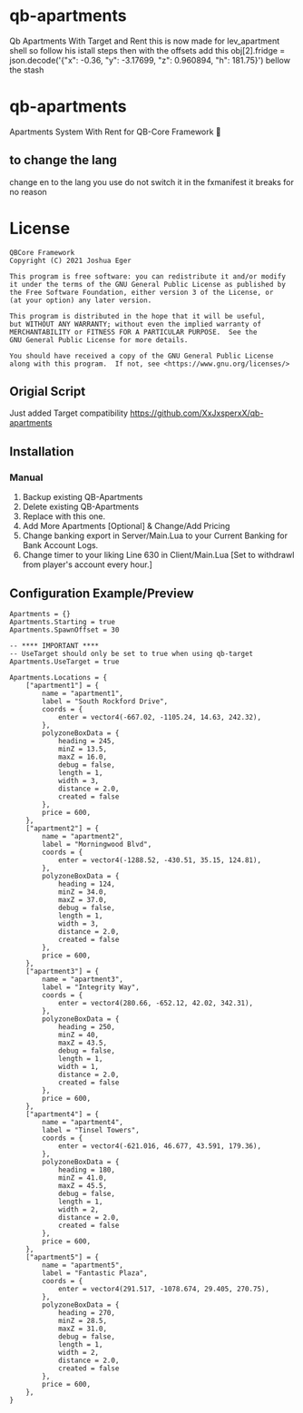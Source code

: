 # qb-apartments
Qb Apartments With Target and Rent
this is now  made for lev_apartment shell so  follow his istall steps then with the offsets add this 
        obj[2].fridge = json.decode('{"x": -0.36, "y": -3.17699, "z": 0.960894, "h": 181.75}')
        bellow  the  stash
# qb-apartments
Apartments System With Rent for QB-Core Framework :office:

## to change the lang 
change en to the lang you use do not switch it in the fxmanifest it breaks for no reason

# License

    QBCore Framework
    Copyright (C) 2021 Joshua Eger

    This program is free software: you can redistribute it and/or modify
    it under the terms of the GNU General Public License as published by
    the Free Software Foundation, either version 3 of the License, or
    (at your option) any later version.

    This program is distributed in the hope that it will be useful,
    but WITHOUT ANY WARRANTY; without even the implied warranty of
    MERCHANTABILITY or FITNESS FOR A PARTICULAR PURPOSE.  See the
    GNU General Public License for more details.

    You should have received a copy of the GNU General Public License
    along with this program.  If not, see <https://www.gnu.org/licenses/>

## Origial Script
Just added Target compatibility https://github.com/XxJxsperxX/qb-apartments

## Installation
### Manual
1.  Backup existing QB-Apartments
2.  Delete existing QB-Apartments
3.  Replace with this one.
4.  Add More Apartments [Optional] & Change/Add Pricing
5.  Change banking export in Server/Main.Lua to your Current Banking for Bank Account Logs.
6.  Change timer to your liking Line 630 in Client/Main.Lua [Set to withdrawl from player's account every hour.]

## Configuration Example/Preview
```
Apartments = {}
Apartments.Starting = true
Apartments.SpawnOffset = 30

-- **** IMPORTANT ****
-- UseTarget should only be set to true when using qb-target
Apartments.UseTarget = true

Apartments.Locations = {
    ["apartment1"] = {
        name = "apartment1",
        label = "South Rockford Drive",
        coords = {
            enter = vector4(-667.02, -1105.24, 14.63, 242.32),
        },
        polyzoneBoxData = {
            heading = 245,
            minZ = 13.5,
            maxZ = 16.0,
            debug = false,
            length = 1,
            width = 3,
            distance = 2.0,
            created = false
        },
        price = 600,
    },
    ["apartment2"] = {
        name = "apartment2",
        label = "Morningwood Blvd",
        coords = {
            enter = vector4(-1288.52, -430.51, 35.15, 124.81),
        },
        polyzoneBoxData = {
            heading = 124,
            minZ = 34.0,
            maxZ = 37.0,
            debug = false,
            length = 1,
            width = 3,
            distance = 2.0,
            created = false
        },
        price = 600,
    },
    ["apartment3"] = {
        name = "apartment3",
        label = "Integrity Way",
        coords = {
            enter = vector4(280.66, -652.12, 42.02, 342.31),
        },
        polyzoneBoxData = {
            heading = 250,
            minZ = 40,
            maxZ = 43.5,
            debug = false,
            length = 1,
            width = 1,
            distance = 2.0,
            created = false
        },
        price = 600,
    },
    ["apartment4"] = {
        name = "apartment4",
        label = "Tinsel Towers",
        coords = {
            enter = vector4(-621.016, 46.677, 43.591, 179.36),
        },
        polyzoneBoxData = {
            heading = 180,
            minZ = 41.0,
            maxZ = 45.5,
            debug = false,
            length = 1,
            width = 2,
            distance = 2.0,
            created = false
        },
        price = 600,
    },
    ["apartment5"] = {
        name = "apartment5",
        label = "Fantastic Plaza",
        coords = {
            enter = vector4(291.517, -1078.674, 29.405, 270.75),
        },
        polyzoneBoxData = {
            heading = 270,
            minZ = 28.5,
            maxZ = 31.0,
            debug = false,
            length = 1,
            width = 2,
            distance = 2.0,
            created = false
        },
        price = 600,
    },
}


```
